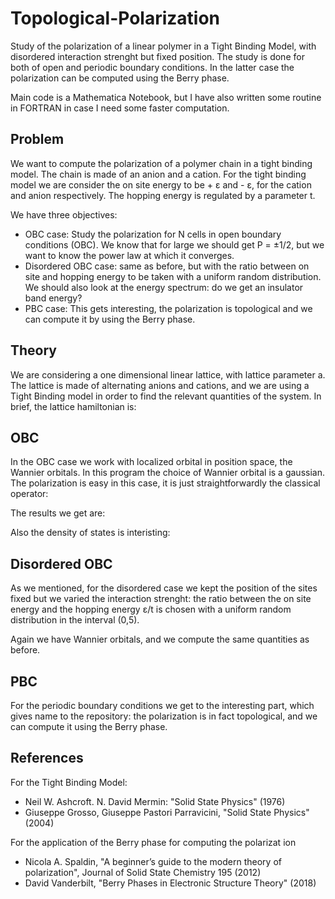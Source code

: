 # Topological-Polarization
Study of the polarization of a linear polymer in a Tight Binding Model, with disordered interaction strenght but fixed position. The study is done for both of open and periodic boundary conditions. In the latter case the polarization can be computed using the Berry phase.

Main code is a Mathematica Notebook, but I have also written some routine in FORTRAN in case I need some faster computation.


## Problem 
We want to compute the polarization of a polymer chain in a tight binding model. The chain is made of an anion and a cation.
For the tight binding model we are consider the on site energy to be + ε and - ε, for the cation and anion respectively. The hopping energy is regulated by a parameter t.

We have three objectives:
- OBC case: Study the polarization for N cells in open boundary conditions (OBC). We know that for large we should get  P = ±1/2, but we want to know the power law at which it converges.
- Disordered OBC case: same as before, but with the ratio between on site and hopping energy to be taken with a uniform random distribution. We should also look at the energy spectrum: do we get an insulator band energy?
- PBC case: This gets interesting, the polarization is topological and we can compute it by using the Berry phase.


## Theory
We are considering a one dimensional linear lattice, with lattice parameter a. The lattice is made of alternating anions and cations, and we are using a Tight Binding model in order to find the relevant quantities of the system. In brief, the lattice hamiltonian is:



## OBC
In the OBC case we work with localized orbital in position space, the Wannier orbitals. In this program the choice of Wannier orbital is a gaussian. The polarization is easy in this case, it is just straightforwardly the classical operator:

The results we get are:

Also the density of states is interisting:

## Disordered OBC
As we mentioned, for the disordered case we kept the position of the sites fixed but we varied the interaction strenght: the ratio between the on site energy and the hopping energy ε/t is chosen with a uniform random distribution in the interval (0,5). 

Again we have Wannier orbitals, and we compute the same quantities as before.

## PBC
For the periodic boundary conditions we get to the interesting part, which gives name to the repository: the polarization is in fact topological, and we can compute it using the Berry phase.


## References
For the Tight Binding Model:
- Neil W. Ashcroft. N. David Mermin: "Solid State Physics" (1976)
- Giuseppe Grosso, Giuseppe Pastori Parravicini, "Solid State Physics" (2004)

For the application of the Berry phase for computing the polarizat ion
- Nicola A. Spaldin, "A beginner’s guide to the modern theory of polarization", Journal of Solid State Chemistry 195 (2012)
- David Vanderbilt, "Berry Phases in Electronic Structure Theory" (2018)
